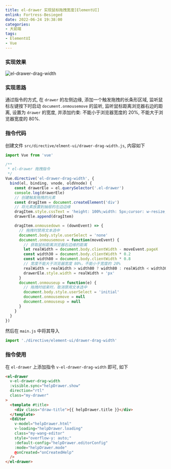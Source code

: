 ```yaml
---
title: el-drawer 实现鼠标拖拽宽度[ElementUI]
enlink: Fortress-Besieged
date: 2022-06-24 19:38:00
categories:
- 大前端
tags:
- ElementUI
- Vue
---
```


### 实现效果

![el-drawer-drag-width](https://img.saodiyang.com/picgo_qiniu2022-06-25%2010.12.32.gif)

### 实现思路

通过指令的方式, 在 `drawer` 的左侧边缘, 添加一个触发拖拽的长条形区域, 监听鼠标左键按下时启动 `document.onmousemove` 的监听, 监听鼠标距离浏览器右边的距离, 设置为 `drawer` 的宽度, 并添加约束: 不能小于浏览器宽度的 20%, 不能大于浏览器宽度的 80%.

### 指令代码
创建文件 `src/directive/elment-ui/drawer-drag-width.js`, 内容如下

```js
import Vue from 'vue'

/**
 * el-drawer 拖拽指令
 */
Vue.directive('el-drawer-drag-width', {
  bind(el, binding, vnode, oldVnode) {
    const drawerEle = el.querySelector('.el-drawer')
    console.log(drawerEle)
    // 创建触发拖拽的元素
    const dragItem = document.createElement('div')
    // 将元素放置到抽屉的左边边缘
    dragItem.style.cssText = 'height: 100%;width: 5px;cursor: w-resize;position: absolute;left: 0;'
    drawerEle.append(dragItem)

    dragItem.onmousedown = (downEvent) => {
      // 拖拽时禁用文本选中
      document.body.style.userSelect = 'none'
      document.onmousemove = function(moveEvent) {
        // 获取鼠标距离浏览器右边缘的距离
        let realWidth = document.body.clientWidth - moveEvent.pageX
        const width30 = document.body.clientWidth * 0.2
        const width80 = document.body.clientWidth * 0.8
        // 宽度不能大于浏览器宽度 80%，不能小于宽度的 20%
        realWidth = realWidth > width80 ? width80 : realWidth < width30 ? width30 : realWidth
        drawerEle.style.width = realWidth + 'px'
      }
      document.onmouseup = function(e) {
        // 拖拽时结束时，取消禁用文本选中
        document.body.style.userSelect = 'initial'
        document.onmousemove = null
        document.onmouseup = null
      }
    }
  }
})

```

然后在 `main.js` 中将其导入
```js
import './directive/element-ui/drawer-drag-width'
```

### 指令使用
在 `el-drawer`  上添加指令 `v-el-drawer-drag-width` 即可, 如下
```html
<el-drawer
  v-el-drawer-drag-width
  :visible.sync="helpDrawer.show"
  direction="rtl"
  class="my-drawer"
>
  <template #title>
    <div class="draw-title">{{ helpDrawer.title }}</div>
  </template>
  <Editor
    v-model="helpDrawer.html"
    v-loading="helpDrawer.loading"
    class="my-wang-editor"
    style="overflow-y: auto;"
    :default-config="helpDrawer.editorConfig"
    :mode="helpDrawer.mode"
    @onCreated="onCreatedHelp"
  />
</el-drawer>
```

